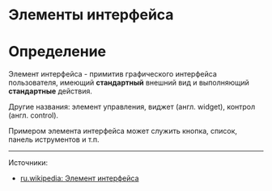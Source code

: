 # Элементы интерфейса

# Определение

Элемент интерфейса - примитив графического интерфейса пользователя, имеющий **стандартный** внешний вид и выполняющий **стандартные** действия.

Другие названия: элемент управления, виджет (англ. widget), контрол (англ. control).

Примером элемента интерфейса может служить кнопка, список, панель иструментов и т.п.

---

Источники:

- [ru.wikipedia: Элемент интерфейса](https://ru.wikipedia.org/wiki/Элемент_интерфейса)